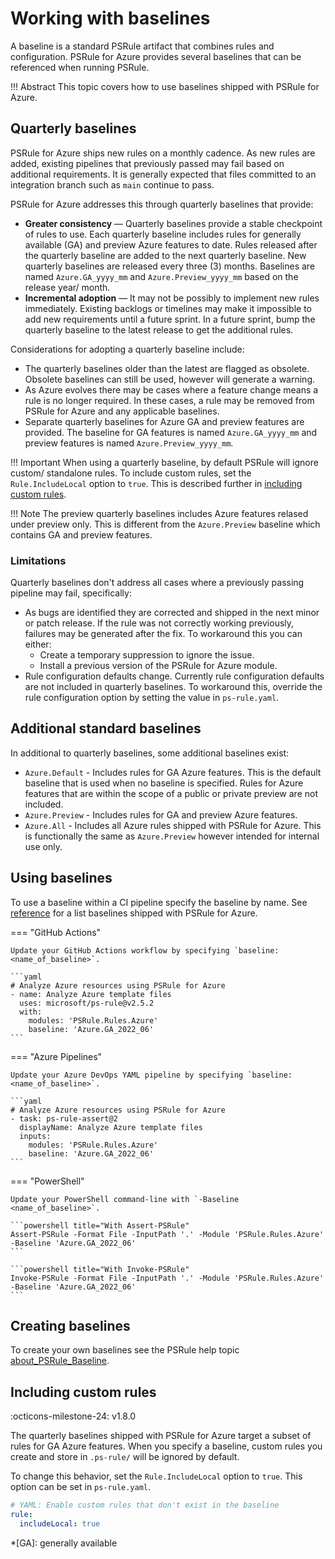 # Working with baselines

A baseline is a standard PSRule artifact that combines rules and configuration.
PSRule for Azure provides several baselines that can be referenced when running PSRule.

!!! Abstract
    This topic covers how to use baselines shipped with PSRule for Azure.

## Quarterly baselines

PSRule for Azure ships new rules on a monthly cadence.
As new rules are added, existing pipelines that previously passed may fail based on additional requirements.
It is generally expected that files committed to an integration branch such as `main` continue to pass.

PSRule for Azure addresses this through quarterly baselines that provide:

- **Greater consistency** &mdash; Quarterly baselines provide a stable checkpoint of rules to use.
  Each quarterly baseline includes rules for generally available (GA) and preview Azure features to date.
  Rules released after the quarterly baseline are added to the next quarterly baseline.
  New quarterly baselines are released every three (3) months.
  Baselines are named `Azure.GA_yyyy_mm` and `Azure.Preview_yyyy_mm` based on the release year/ month.
- **Incremental adoption** &mdash; It may not be possibly to implement new rules immediately.
  Existing backlogs or timelines may make it impossible to add new requirements until a future sprint.
  In a future sprint, bump the quarterly baseline to the latest release to get the additional rules.

Considerations for adopting a quarterly baseline include:

- The quarterly baselines older than the latest are flagged as obsolete.
  Obsolete baselines can still be used, however will generate a warning.
- As Azure evolves there may be cases where a feature change means a rule is no longer required.
  In these cases, a rule may be removed from PSRule for Azure and any applicable baselines.
- Separate quarterly baselines for Azure GA and preview features are provided.
  The baseline for GA features is named `Azure.GA_yyyy_mm` and preview features is named `Azure.Preview_yyyy_mm`.

!!! Important
    When using a quarterly baseline, by default PSRule will ignore custom/ standalone rules.
    To include custom rules, set the `Rule.IncludeLocal` option to `true`.
    This is described further in [including custom rules](#including-custom-rules).

!!! Note
    The preview quarterly baselines includes Azure features relased under preview only.
    This is different from the `Azure.Preview` baseline which contains GA and preview features.

### Limitations

Quarterly baselines don't address all cases where a previously passing pipeline may fail, specifically:

- As bugs are identified they are corrected and shipped in the next minor or patch release.
  If the rule was not correctly working previously, failures may be generated after the fix.
  To workaround this you can either:
  - Create a temporary suppression to ignore the issue.
  - Install a previous version of the PSRule for Azure module.
- Rule configuration defaults change.
  Currently rule configuration defaults are not included in quarterly baselines.
  To workaround this, override the rule configuration option by setting the value in `ps-rule.yaml`.

## Additional standard baselines

In additional to quarterly baselines, some additional baselines exist:

- `Azure.Default` - Includes rules for GA Azure features.
  This is the default baseline that is used when no baseline is specified.
  Rules for Azure features that are within the scope of a public or private preview are not included.
- `Azure.Preview` - Includes rules for GA and preview Azure features.
- `Azure.All` - Includes all Azure rules shipped with PSRule for Azure.
  This is functionally the same as `Azure.Preview` however intended for internal use only.

## Using baselines

To use a baseline within a CI pipeline specify the baseline by name.
See [reference][1] for a list baselines shipped with PSRule for Azure.

=== "GitHub Actions"

    Update your GitHub Actions workflow by specifying `baseline: <name_of_baseline>`.

    ```yaml
    # Analyze Azure resources using PSRule for Azure
    - name: Analyze Azure template files
      uses: microsoft/ps-rule@v2.5.2
      with:
        modules: 'PSRule.Rules.Azure'
        baseline: 'Azure.GA_2022_06'
    ```

=== "Azure Pipelines"

    Update your Azure DevOps YAML pipeline by specifying `baseline: <name_of_baseline>`.

    ```yaml
    # Analyze Azure resources using PSRule for Azure
    - task: ps-rule-assert@2
      displayName: Analyze Azure template files
      inputs:
        modules: 'PSRule.Rules.Azure'
        baseline: 'Azure.GA_2022_06'
    ```

=== "PowerShell"

    Update your PowerShell command-line with `-Baseline <name_of_baseline>`.

    ```powershell title="With Assert-PSRule"
    Assert-PSRule -Format File -InputPath '.' -Module 'PSRule.Rules.Azure' -Baseline 'Azure.GA_2022_06'
    ```

    ```powershell title="With Invoke-PSRule"
    Invoke-PSRule -Format File -InputPath '.' -Module 'PSRule.Rules.Azure' -Baseline 'Azure.GA_2022_06'
    ```

  [1]: en/baselines/Azure.All.md

## Creating baselines

To create your own baselines see the PSRule help topic [about_PSRule_Baseline][2].

  [2]: https://microsoft.github.io/PSRule/v2/concepts/PSRule/en-US/about_PSRule_Baseline/

## Including custom rules

:octicons-milestone-24: v1.8.0

The quarterly baselines shipped with PSRule for Azure target a subset of rules for GA Azure features.
When you specify a baseline, custom rules you create and store in `.ps-rule/` will be ignored by default.

To change this behavior, set the `Rule.IncludeLocal` option to `true`.
This option can be set in `ps-rule.yaml`.

```yaml title="ps-rule.yaml"
# YAML: Enable custom rules that don't exist in the baseline
rule:
  includeLocal: true
```

*[GA]: generally available
